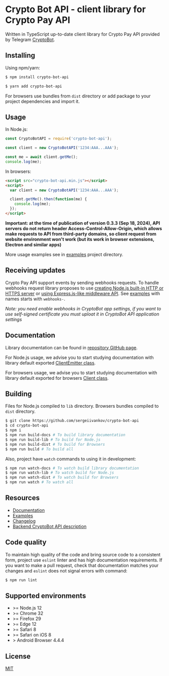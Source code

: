 # Crypto Bot API - client library for Crypto Pay API

Written in TypeScript up-to-date client library for Crypto Pay API provided by Telegram [CryptoBot](https://t.me/CryptoBot).

## Installing

Using npm/yarn:
```bash
$ npm install crypto-bot-api
```

```bash
$ yarn add crypto-bot-api
```

For browsers use bundles from `dist` directory or add package to your project dependencies and import it.

## Usage

In Node.js:

```javascript
const CryptoBotAPI = require('crypto-bot-api');

const client = new CryptoBotAPI('1234:AAA...AAA');

const me = await client.getMe();
console.log(me);
```

In browsers:

```html
<script src="crypto-bot-api.min.js"></script>
<script>
  var client = new CryptoBotAPI('1234:AAA...AAA');

  client.getMe().then(function(me) {
    console.log(me);
  });
</script>
```

**Important: at the time of publication of version 0.3.3 (Sep 18, 2024), API servers do not return header Access-Control-Allow-Origin, which allows make requests to API from third-party domains, so client request from website environment won't work (but its work in browser extensions, Electron and similar apps)**

More usage examples see in [examples](https://github.com/sergeiivankov/crypto-bot-api/tree/main/examples) project directory.

## Receiving updates

Crypto Pay API support events by sending webhooks requests. To handle webhooks request library proposes to use [creating Node.js built-in HTTP or HTTPS server](https://sergeiivankov.github.io/crypto-bot-api/classes/ClientEmitter.html#createServer) or [using Express.js-like middleware API](https://sergeiivankov.github.io/crypto-bot-api/classes/ClientEmitter.html#middleware). See [examples](https://github.com/sergeiivankov/crypto-bot-api/tree/main/examples) with names starts with `webhooks-`.

*Note: you need enable webhooks in CryptoBot app settings, if you want to use self-signed certificate you must uploat it in CryptoBot API application settings*

## Documentation

Library documentation can be found in [repository GitHub page](https://sergeiivankov.github.io/crypto-bot-api/).

For Node.js usage, we advise you to start studying documentation with library default exported [ClientEmitter class](https://sergeiivankov.github.io/crypto-bot-api/classes/ClientEmitter.html).

For browsers usage, we advise you to start studying documentation with library default exported for browsers [Client class](https://sergeiivankov.github.io/crypto-bot-api/classes/Client.html).

## Building

Files for Node.js compiled to `lib` directory. Browsers bundles compiled to `dist` directory.

```bash
$ git clone https://github.com/sergeiivankov/crypto-bot-api
$ cd crypto-bot-api
$ npm i
$ npm run build-docs # To build library documentation
$ npm run build-lib # To build for Node.js
$ npm run build-dist # To build for Browsers
$ npm run build # To build all
```

Also, project have `watch` commands to using it in development:
```bash
$ npm run watch-docs # To watch build library documentation
$ npm run watch-lib # To watch build for Node.js
$ npm run watch-dist # To watch build for Browsers
$ npm run watch # To watch all
```

## Resources

* [Documentation](https://sergeiivankov.github.io/crypto-bot-api/)
* [Examples](https://github.com/sergeiivankov/crypto-bot-api/tree/main/examples)
* [Changelog](https://github.com/sergeiivankov/crypto-bot-api/blob/main/changelog.md)
* [Backend CryptoBot API description](https://help.crypt.bot/crypto-pay-api)

## Code quality

To maintain high quality of the code and bring source code to a consistent form, project use `eslint` linter and has high documentation requirements. If you want to make a pull request, check that documentation matches your changes and `eslint` does not signal errors with command:

```bash
$ npm run lint
```

## Supported environments

- \>= Node.js 12
- \>= Chrome 32
- \>= Firefox 29
- \>= Edge 12
- \>= Safari 8
- \>= Safari on iOS 8
- \> Android Browser 4.4.4

## License

[MIT](https://github.com/sergeiivankov/crypto-bot-api/blob/main/license)